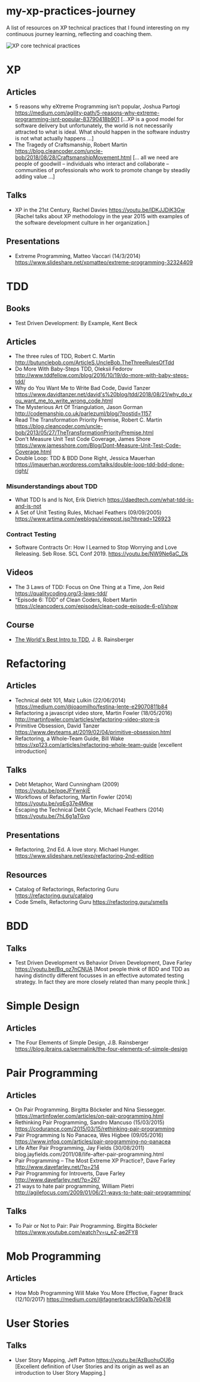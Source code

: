 # my-xp-practices-journey
A list of resources on XP technical practices that I found interesting on my continuous journey learning, reflecting and coaching them.

![XP core technical practices](images/xp_core_technical_practices.png)

# XP

## Articles
- 5 reasons why eXtreme Programming isn’t popular, Joshua Partogi https://medium.com/agility-path/5-reasons-why-extreme-programming-isnt-popular-83790418b901 [...XP is a good model for software delivery but unfortunately, the world is not necessarily attracted to what is ideal. What should happen in the software industry is not what actually happens ...]
- The Tragedy of Craftsmanship, Robert Martin
https://blog.cleancoder.com/uncle-bob/2018/08/28/CraftsmanshipMovement.html [... all we need are people of goodwill – individuals who interact and collaborate – communities of professionals who work to promote change by steadily adding value ...]

## Talks
- XP in the 21st Century, Rachel Davies https://youtu.be/IDKJJDiK3Gw [Rachel talks about XP methodology in the year 2015 with examples of the software development culture in her organization.]

## Presentations
- Extreme Programming, Matteo Vaccari (14/3/2014) https://www.slideshare.net/xpmatteo/extreme-programming-32324409


# TDD

## Books
- Test Driven Development: By Example, Kent Beck

## Articles
- The three rules of TDD, Robert C. Martin http://butunclebob.com/ArticleS.UncleBob.TheThreeRulesOfTdd
- Do More With Baby-Steps TDD, Oleksii Fedorov http://www.tddfellow.com/blog/2016/10/19/do-more-with-baby-steps-tdd/
- Why do You Want Me to Write Bad Code, David Tanzer https://www.davidtanzer.net/david's%20blog/tdd/2018/08/21/why_do_you_want_me_to_write_wrong_code.html
- The Mysterious Art Of Triangulation, Jason Gorman http://codemanship.co.uk/parlezuml/blog/?postid=1157
- Read The Transformation Priority Premise, Robert C. Martin https://blog.cleancoder.com/uncle-bob/2013/05/27/TheTransformationPriorityPremise.html
- Don't Measure Unit Test Code Coverage, James Shore https://www.jamesshore.com/Blog/Dont-Measure-Unit-Test-Code-Coverage.html
- Double Loop: TDD & BDD Done Right, Jessica Mauerhan https://jmauerhan.wordpress.com/talks/double-loop-tdd-bdd-done-right/

### Misunderstandings about TDD
- What TDD Is and Is Not, Erik Dietrich https://daedtech.com/what-tdd-is-and-is-not
- A Set of Unit Testing Rules, Michael Feathers (09/09/2005) https://www.artima.com/weblogs/viewpost.jsp?thread=126923

### Contract Testing
- Software Contracts Or: How I Learned to Stop Worrying and Love Releasing. Seb Rose. SCL Conf 2019. https://youtu.be/NW9Ne6aC_Dk

## Videos
- The 3 Laws of TDD: Focus on One Thing at a Time, Jon Reid https://qualitycoding.org/3-laws-tdd/
- “Episode 6: TDD” of Clean Coders, Robert Martin https://cleancoders.com/episode/clean-code-episode-6-p1/show

## Course
- [The World's Best Intro to TDD](https://www.jbrains.ca/training/the-worlds-best-introduction-to-test-driven-development), J. B. Rainsberger

# Refactoring

## Articles
- Technical debt 101, Maiz Lulkin (22/06/2014) https://medium.com/@joaomilho/festina-lente-e29070811b84
- Refactoring a javascript video store, Martin Fowler (18/05/2016) http://martinfowler.com/articles/refactoring-video-store-js
- Primitive Obsession, David Tanzer https://www.devteams.at/2019/02/04/primitive-obsession.html
- Refactoring, a Whole-Team Guide, Bill Wake https://xp123.com/articles/refactoring-whole-team-guide [excellent introduction]

## Talks
- Debt Metaphor, Ward Cunningham (2009) https://youtu.be/pqeJFYwnkjE
- Workflows of Refactoring, Martin Fowler (2014) https://youtu.be/vqEg37e4Mkw
- Escaping the Technical Debt Cycle, Michael Feathers (2014) https://youtu.be/7hL6g1aTGvo

## Presentations
- Refactoring, 2nd Ed. A love story. Michael Hunger. https://www.slideshare.net/jexp/refactoring-2nd-edition

## Resources
- Catalog of Refactorings, Refactoring Guru https://refactoring.guru/catalog
- Code Smells, Refactoring Guru https://refactoring.guru/smells

# BDD
## Talks
- Test Driven Development vs Behavior Driven Development, Dave Farley https://youtu.be/Bq_oz7nCNUA [Most people think of BDD and TDD as having distinctly different focusses in an effective automated testing strategy. In fact they are more closely related than many people think.]

# Simple Design

## Articles
- The Four Elements of Simple Design, J.B. Rainsberger https://blog.jbrains.ca/permalink/the-four-elements-of-simple-design


# Pair Programming

## Articles
- On Pair Programming. Birgitta Böckeler and Nina Siessegger. https://martinfowler.com/articles/on-pair-programming.html
- Rethinking Pair Programming, Sandro Mancuso (15/03/2015) https://codurance.com/2015/03/15/rethinking-pair-programming
- Pair Programming Is No Panacea, Wes Higbee (09/05/2016) https://www.infoq.com/articles/pair-programming-no-panacea
- Life After Pair Programming, Jay Fields (30/08/2011)  blog.jayfields.com/2011/08/life-after-pair-programming.html
- Pair Programming – The Most Extreme XP Practice?, Dave Farley http://www.davefarley.net/?p=214
- Pair Programming for Introverts, Dave Farley http://www.davefarley.net/?p=267
- 21 ways to hate pair programming, William Pietri http://agilefocus.com/2009/01/06/21-ways-to-hate-pair-programming/

## Talks
- To Pair or Not to Pair: Pair Programming. Birgitta Böckeler https://www.youtube.com/watch?v=u_eZ-ae2FY8

# Mob Programming

## Articles
- How Mob Programming Will Make You More Effective, Fagner Brack (12/10/2017) https://medium.com/@fagnerbrack/590a1b7e0418

# User Stories

## Talks
- User Story Mapping, Jeff Patton https://youtu.be/AzBuohuOU6g [Excellent definition of User Stories and its origin as well as an introduction to User Story Mapping.]
